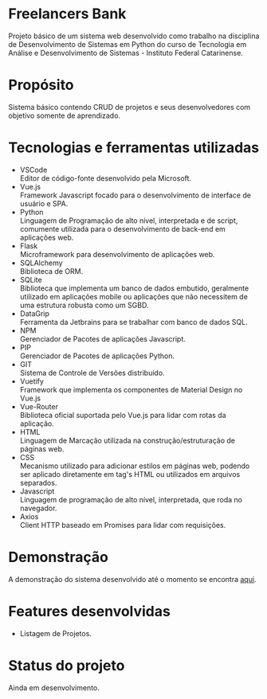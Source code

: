 # Freelancers Bank
Projeto básico de um sistema web desenvolvido como trabalho na disciplina de Desenvolvimento de Sistemas em Python do curso de Tecnologia em Análise e Desenvolvimento de Sistemas - Instituto Federal Catarinense.

# Propósito
Sistema básico contendo CRUD de projetos e seus desenvolvedores com objetivo somente de aprendizado.

# Tecnologias e ferramentas utilizadas
* VSCode  
  Editor de código-fonte desenvolvido pela Microsoft. 
* Vue.js  
Framework Javascript focado para o desenvolvimento de interface de usuário e SPA.
* Python  
  Linguagem de Programação de alto nível, interpretada e de script, comumente utilizada para o desenvolvimento de back-end em aplicações web.
* Flask  
  Microframework para desenvolvimento de aplicações web.
* SQLAlchemy  
  Biblioteca de ORM.
* SQLite  
  Biblioteca que implementa um banco de dados embutido, geralmente utilizado em aplicações mobile ou aplicações que não necessitem de uma estrutura robusta como um SGBD.
* DataGrip  
  Ferramenta da Jetbrains para se trabalhar com banco de dados SQL.
* NPM  
  Gerenciador de Pacotes de aplicações Javascript.
* PIP  
  Gerenciador de Pacotes de aplicações Python.
* GIT  
  Sistema de Controle de Versões distribuído.
* Vuetify  
  Framework que implementa os componentes de Material Design no Vue.js
* Vue-Router  
  Biblioteca oficial suportada pelo Vue.js para lidar com rotas da aplicação.
* HTML  
  Linguagem de Marcação utilizada na construção/estruturação de páginas web.
* CSS  
  Mecanismo utilizado para adicionar estilos em páginas web, podendo ser aplicado diretamente em tag's HTML ou utilizados em arquivos separados.
* Javascript  
  Linguagem de programação de alto nível, interpretada, que roda no navegador. 
* Axios   
  Client HTTP baseado em Promises para lidar com requisições.

# Demonstração
A demonstração do sistema desenvolvido até o momento se encontra [aqui](https://github.com/joseph-alexandre/freelancers-bank/tree/main/front-end/demonstração).

# Features desenvolvidas
* Listagem de Projetos.
# Status do projeto
Ainda em desenvolvimento.
